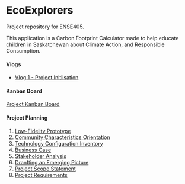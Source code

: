 # EcoExplorers
Project repository for ENSE405. 

This application is a Carbon Footprint Calculator made to help educate children in Saskatchewan about Climate Action, and Responsible Consumption.

#### Vlogs
- [Vlog 1 - Project Initlisation](https://www.youtube.com/watch?v=XyxfO-jpmmw)

#### Kanban Board 
[Project Kanban Board](https://github.com/users/SuperGawp/projects/2)

#### Project Planning
1. [Low-Fidelity Prototype](https://github.com/SuperGawp/EcoExplorers/blob/main/Documentation/PDF/LOW-FI%20Prototype.pdf) 
2. [Community Characteristics Orientation](https://github.com/SuperGawp/EcoExplorers/blob/main/Documentation/PDF/P01%20-%20405%20-%20Activity%20-%20Community%20characteristics%20orientation.pdf)
3. [Technology Configuration Inventory](https://github.com/SuperGawp/EcoExplorers/blob/main/Documentation/PDF/P02%20-%20405%20-%20Activity%20-%20Technology%20configuration%20inventory.pdf)
4. [Business Case](https://github.com/SuperGawp/EcoExplorers/blob/main/Documentation/PDF/P03%20-%20405%20-%20Activity%20-%20Business%20Case.pdf)
5. [Stakeholder Analysis](https://github.com/SuperGawp/EcoExplorers/blob/main/Documentation/PDF/P04%20-%20405%20-%20Activity%20-%20Stakeholder%20Analysis.pdf)
6. [Dranfting an Emerging Picture](https://github.com/SuperGawp/EcoExplorers/blob/main/Documentation/PDF/P05%20-%20405%20-%20Activity%20-%20Drafting%20an%20emerging%20picture.pdf)
7. [Project Scope Statement](https://github.com/SuperGawp/EcoExplorers/blob/main/Documentation/PDF/P06%20-%20405%20-%20Activity%20-%20Project%20Scope%20Statement.pdf)
8. [Project Requirements](https://github.com/SuperGawp/EcoExplorers/blob/main/Documentation/PDF/P07%20-%20405%20-%20Activity%20-%20Project%20Requirements.pdf)
